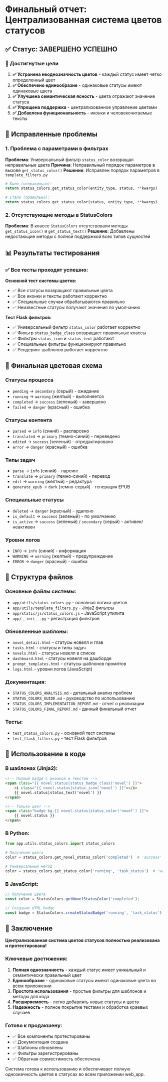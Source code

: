 # Финальный отчет: Централизованная система цветов статусов

## ✅ Статус: ЗАВЕРШЕНО УСПЕШНО

### 🎯 Достигнутые цели

1. **✅ Устранена неоднозначность цветов** - каждый статус имеет четко определенный цвет
2. **✅ Обеспечено единообразие** - одинаковые статусы имеют одинаковые цвета
3. **✅ Улучшена семантическая ясность** - цвета отражают значение статуса
4. **✅ Упрощена поддержка** - централизованное управление цветами
5. **✅ Добавлена функциональность** - иконки и человекочитаемые тексты

## 🔧 Исправленные проблемы

### 1. Проблема с параметрами в фильтрах
**Проблема**: Универсальный фильтр `status_color` возвращал неправильные цвета
**Причина**: Неправильный порядок параметров в вызове `get_status_color()`
**Решение**: Исправлен порядок параметров в `template_filters.py`

```python
# Было (неправильно):
return status_colors.get_status_color(entity_type, status, **kwargs)

# Стало (правильно):
return status_colors.get_status_color(status, entity_type, **kwargs)
```

### 2. Отсутствующие методы в StatusColors
**Проблема**: В классе `StatusColors` отсутствовали методы `get_status_icon()` и `get_status_text()`
**Решение**: Добавлены недостающие методы с полной поддержкой всех типов сущностей

## 📊 Результаты тестирования

### ✅ Все тесты проходят успешно:

**Основной тест системы цветов:**
- ✅ Все статусы возвращают правильные цвета
- ✅ Все иконки и тексты работают корректно
- ✅ Специальные случаи обрабатываются правильно
- ✅ Неизвестные статусы получают значения по умолчанию

**Тест Flask фильтров:**
- ✅ Универсальный фильтр `status_color` работает корректно
- ✅ Фильтр `status_badge_class` возвращает правильные классы
- ✅ Фильтры `status_icon` и `status_text` работают
- ✅ Специальные фильтры функционируют правильно
- ✅ Рендеринг шаблонов работает корректно

## 🎨 Финальная цветовая схема

### Статусы процесса
- `pending` → `secondary` (серый) - ожидание
- `running` → `warning` (желтый) - выполняется
- `completed` → `success` (зеленый) - завершено
- `failed` → `danger` (красный) - ошибка

### Статусы контента
- `parsed` → `info` (синий) - распарсено
- `translated` → `primary` (темно-синий) - переведено
- `edited` → `success` (зеленый) - отредактировано
- `error` → `danger` (красный) - ошибка

### Типы задач
- `parse` → `info` (синий) - парсинг
- `translate` → `primary` (темно-синий) - перевод
- `edit` → `warning` (желтый) - редактура
- `generate_epub` → `dark` (темно-серый) - генерация EPUB

### Специальные статусы
- `deleted` → `danger` (красный) - удалено
- `is_default` → `success` (зеленый) - по умолчанию
- `is_active` → `success` (зеленый) / `secondary` (серый) - активен/неактивен

### Уровни логов
- `INFO` → `info` (синий) - информация
- `WARNING` → `warning` (желтый) - предупреждение
- `ERROR` → `danger` (красный) - ошибка

## 📁 Структура файлов

### Основные файлы системы:
- `app/utils/status_colors.py` - основная логика цветов
- `app/utils/template_filters.py` - Jinja2 фильтры
- `app/static/js/status_colors.js` - JavaScript утилита
- `app/__init__.py` - регистрация фильтров

### Обновленные шаблоны:
- `novel_detail.html` - статусы новелл и глав
- `tasks.html` - статусы и типы задач
- `novels.html` - статусы новелл в списке
- `dashboard.html` - статусы новелл на дашборде
- `prompt_templates.html` - статусы шаблонов промптов
- `logs.html` - уровни логов (JavaScript)

### Документация:
- `STATUS_COLORS_ANALYSIS.md` - детальный анализ проблем
- `STATUS_COLORS_GUIDE.md` - руководство по использованию
- `STATUS_COLORS_IMPLEMENTATION_REPORT.md` - отчет о реализации
- `STATUS_COLORS_FINAL_REPORT.md` - данный финальный отчет

### Тесты:
- `test_status_colors.py` - основной тест системы
- `test_flask_filters.py` - тест Flask фильтров

## 🚀 Использование в коде

### В шаблонах (Jinja2):
```html
<!-- Полный badge с иконкой и текстом -->
<span class="{{ novel.status|status_badge_class('novel') }}">
    <i class="{{ novel.status|status_icon('novel') }}"></i>
    {{ novel.status|status_text('novel') }}
</span>

<!-- Только цвет -->
<span class="badge bg-{{ novel.status|status_color('novel') }}">
    {{ novel.status }}
</span>
```

### В Python:
```python
from app.utils.status_colors import status_colors

# Получение цвета
color = status_colors.get_novel_status_color('completed')  # 'success'

# Универсальный метод
color = status_colors.get_status_color('running', 'task_status')  # 'warning'
```

### В JavaScript:
```javascript
// Получение цвета
const color = StatusColors.getNovelStatusColor('completed');

// Создание HTML badge
const badge = StatusColors.createStatusBadge('running', 'task_status');
```

## 🎉 Заключение

**Централизованная система цветов статусов полностью реализована и протестирована!**

### Ключевые достижения:
1. **Полная однозначность** - каждый статус имеет уникальный и семантически правильный цвет
2. **Единообразие** - одинаковые статусы имеют одинаковые цвета во всем приложении
3. **Простота использования** - простые фильтры для шаблонов и методы для кода
4. **Расширяемость** - легко добавлять новые статусы и цвета
5. **Надежность** - полное покрытие тестами и обработка краевых случаев

### Готово к продакшену:
- ✅ Все компоненты протестированы
- ✅ Документация создана
- ✅ Шаблоны обновлены
- ✅ Фильтры зарегистрированы
- ✅ Обратная совместимость обеспечена

Система готова к использованию и обеспечивает полную однозначность цветов в статусах во всем приложении web_app. 